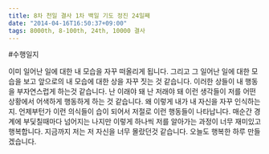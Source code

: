 ```yaml
---
title: 8차 천일 결사 1차 백일 기도 정진 24일째
date: "2014-04-16T16:50:37+09:00"
tags: 8000th, 8-100th, 24th, 10000 결사
---
```


#수행일지

이미 일어난 일에 대한 내 모습을 자꾸 떠올리게 됩니다. 그리고 그 일어난 일에 대한 모습을 보고 앞으로의 내 모습에 대한 상을 자꾸 짓는 것 같습니다. 이러한 상들이 내 행동을 부자연스럽게 하는것 같습니다. 난 이래야 돼 난 저래야 돼 이런 생각들이 저를 어떤 상황에서 어색하게 행동하게 하는 것 같습니다. 왜 이렇게 내가 내 자신을 자꾸 인식하는지. 언제부턴가 이런 의식들이 습이 되어서 저절로 이런 행동들이 나타납니다. 매순간 경계에 부딫칠때마다 넘어지는 나지만 이렇게 하나씩 저를 알아가는 과정이 너무 재미있고 행복합니다. 지금까지 저는 저 자신을 너무 몰랐던것 같습니다. 오늘도 행복한 하루 만들겠습니다.
